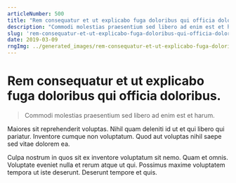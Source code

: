 ```yaml
---
articleNumber: 500
title: "Rem consequatur et ut explicabo fuga doloribus qui officia doloribus."
description: "Commodi molestias praesentium sed libero ad enim est et harum."
slug: 'rem-consequatur-et-ut-explicabo-fuga-doloribus-qui-officia-doloribus.'
date: 2019-03-09
rngImg: ../generated_images/rem-consequatur-et-ut-explicabo-fuga-doloribus-qui-officia-doloribus..jpg
---
```


# Rem consequatur et ut explicabo fuga doloribus qui officia doloribus.

> Commodi molestias praesentium sed libero ad enim est et harum.

Maiores sit reprehenderit voluptas. Nihil quam deleniti id ut et qui libero qui pariatur. Inventore cumque non voluptatum. Quod aut voluptas nihil saepe sed vitae dolorem ea.
 Culpa nostrum in quos sit ex inventore voluptatum sit nemo. Quam et omnis. Voluptate eveniet nulla et rerum atque ut qui. Possimus maxime voluptatem tempora ut iste deserunt. Deserunt tempore et quis.

